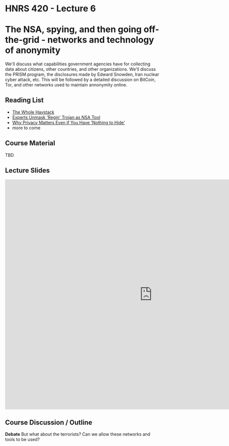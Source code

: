 # HNRS 420 - Lecture 6 <br/><br/>The NSA, spying, and then going off-the-grid - networks and technology of anonymity

We'll discuss what capabilities government agencies have for collecting data about citizens, other countries, and other organizations.  We'll discuss the PRISM program, the disclosures made by Edward Snowden, Iran nuclear cyber attack, etc.  This will be followed by a detailed discussion on BitCoin, Tor, and other networks used to maintain annonymity online.

## Reading List
- [The Whole Haystack](http://www.newyorker.com/magazine/2015/01/26/whole-haystack)
- [Experts Unmask 'Regin' Trojan as NSA Tool](http://www.spiegel.de/international/world/regin-malware-unmasked-as-nsa-tool-after-spiegel-publishes-source-code-a-1015255.html#ref=rss)
- [Why Privacy Matters Even if You Have 'Nothing to Hide'](https://chronicle.com/article/Why-Privacy-Matters-Even-if/127461/)
- more to come 

## Course Material
TBD

## Lecture Slides
<iframe src="https://docs.google.com/presentation/d/1VPU3bEDGrx47CrL1KUs9SIlKImd6tuzIqpXjR42WmAk/embed?start=false&loop=false&delayms=3000" frameborder="0" width="960" height="749" allowfullscreen="true" mozallowfullscreen="true" webkitallowfullscreen="true"></iframe>




## Course Discussion / Outline
**Debate** But what about the terrorists?  Can we allow these networks and tools to be used?
